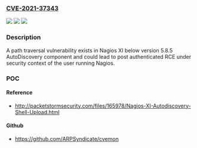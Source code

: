 ### [CVE-2021-37343](https://cve.mitre.org/cgi-bin/cvename.cgi?name=CVE-2021-37343)
![](https://img.shields.io/static/v1?label=Product&message=n%2Fa&color=blue)
![](https://img.shields.io/static/v1?label=Version&message=n%2Fa&color=blue)
![](https://img.shields.io/static/v1?label=Vulnerability&message=n%2Fa&color=brighgreen)

### Description

A path traversal vulnerability exists in Nagios XI below version 5.8.5 AutoDiscovery component and could lead to post authenticated RCE under security context of the user running Nagios.

### POC

#### Reference
- http://packetstormsecurity.com/files/165978/Nagios-XI-Autodiscovery-Shell-Upload.html

#### Github
- https://github.com/ARPSyndicate/cvemon

